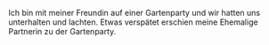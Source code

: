 Ich bin mit meiner Freundin auf einer Gartenparty und wir hatten uns unterhalten und lachten. Etwas verspätet erschien meine Ehemalige Partnerin zu der Gartenparty. 